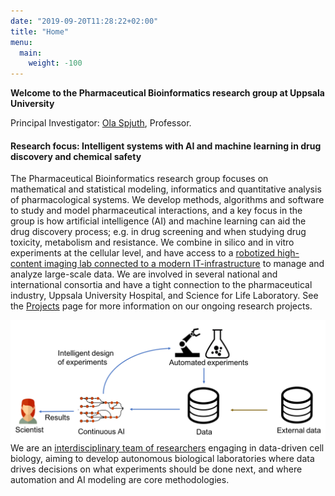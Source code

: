 ```yaml
---
date: "2019-09-20T11:28:22+02:00"
title: "Home"
menu:
  main:
    weight: -100
---
```


**Welcome to the Pharmaceutical Bioinformatics research group at Uppsala University**

Principal Investigator: [Ola Spjuth](https://pharmb.io/people/olas/), Professor.

#### Research focus: Intelligent systems with AI and machine learning in drug discovery and chemical safety

The Pharmaceutical Bioinformatics research group focuses on mathematical and statistical modeling, informatics and quantitative analysis of pharmacological systems. We develop methods, algorithms and software to study and model pharmaceutical interactions, and a key focus in the group is how artificial intelligence (AI) and machine learning can aid the drug discovery process; e.g. in drug screening and when studying drug toxicity, metabolism and resistance. We combine in silico and in vitro experiments at the cellular level, and have access to a [robotized high-content imaging lab connected to a modern IT-infrastructure](/infrastructure/) to manage and analyze large-scale data. We are involved in several national and international consortia and have a tight connection to the pharmaceutical industry, Uppsala University Hospital, and Science for Life Laboratory. See the [Projects](https://pharmb.io/project/) page for more
information on our ongoing research projects.

![](/img/continuous-ai.png)
We are an [interdisciplinary team of researchers](/people/) engaging in data-driven cell biology, aiming to develop autonomous biological laboratories where data drives decisions on what experiments should be done next, and where automation and AI modeling are core methodologies.

